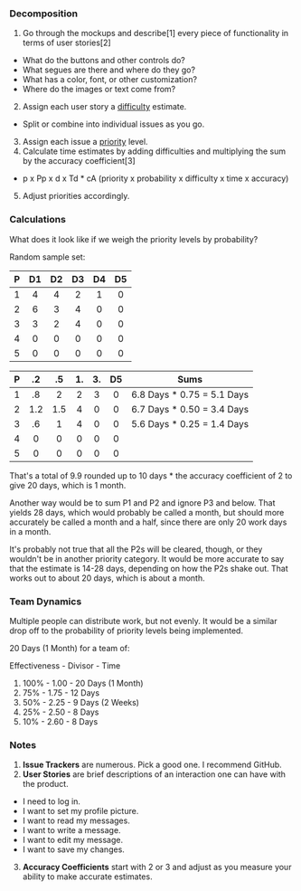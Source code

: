 ### Decomposition

1. Go through the mockups and describe[1] every piece of functionality in terms of user stories[2]
  * What do the buttons and other controls do?
  * What segues are there and where do they go?
  * What has a color, font, or other customization?
  * Where do the images or text come from?
2. Assign each user story a [difficulty](./Difficulty.md) estimate.
  * Split or combine into individual issues as you go.
3. Assign each issue a [priority](./Priority.md) level.
4. Calculate time estimates by adding difficulties and multiplying the sum by the accuracy coefficient[3]
  * p x Pp x d x Td * cA (priority x probability x difficulty x time x accuracy)
5. Adjust priorities accordingly.


### Calculations

What does it look like if we weigh the priority levels by probability?

Random sample set:

| P | D1 | D2 | D3 | D4 | D5 |
| :-: | :-: | :-: | :-: | :-: | :-: |
| 1 | 4 | 4 | 2 | 1 | 0 |
| 2 | 6 | 3 | 4 | 0 | 0 |
| 3 | 3 | 2 | 4 | 0 | 0 |
| 4 | 0 | 0 | 0 | 0 | 0 |
| 5 | 0 | 0 | 0 | 0 | 0 |

| P | .2 | .5 | 1. | 3. | D5 | Sums
| :-: | :-: | :-: | :-: | :-: | :-: | ---
| 1 | .8 |  2 |  2 |  3 |  0 | 6.8 Days * 0.75 = 5.1 Days
| 2 | 1.2 |  1.5 |  4 |  0 |  0 | 6.7 Days * 0.50 = 3.4 Days
| 3 | .6 |  1 |  4 |  0 |  0 | 5.6 Days * 0.25 = 1.4 Days
| 4 |  0 |  0 |  0 |  0 |  0 |
| 5 |  0 |  0 |  0 |  0 |  0 | 

That's a total of 9.9 rounded up to 10 days * the accuracy coefficient of 2 to give 20 days, which is 1 month.

Another way would be to sum P1 and P2 and ignore P3 and below. That yields 28 days, which would probably be called a month, but should more accurately be called a month and a half, since there are only 20 work days in a month.

It's probably not true that all the P2s will be cleared, though, or they wouldn't be in another priority category. It would be more accurate to say that the estimate is 14-28 days, depending on how the P2s shake out. That works out to about 20 days, which is about a month.


### Team Dynamics

Multiple people can distribute work, but not evenly. It would be a similar drop off to the probability of priority levels being implemented.

20 Days (1 Month) for a team of:

Effectiveness - Divisor - Time

1. 100% - 1.00 - 20 Days (1 Month)
2. 75% - 1.75 - 12 Days
3. 50% - 2.25 - 9 Days (2 Weeks)
4. 25% - 2.50 - 8 Days
5. 10% - 2.60 - 8 Days


### Notes

1. __Issue Trackers__ are numerous. Pick a good one. I recommend GitHub.
2. __User Stories__ are brief descriptions of an interaction one can have with the product.
  * I need to log in.
  * I want to set my profile picture.
  * I want to read my messages.
  * I want to write a message.
  * I want to edit my message.
  * I want to save my changes.
3. __Accuracy Coefficients__ start with 2 or 3 and adjust as you measure your ability to make accurate estimates.
